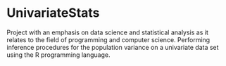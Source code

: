 # UnivariateStats
Project with an emphasis on data science and statistical analysis as it relates to the field of programming and computer science. Performing inference procedures for the population variance on a univariate data set using the R programming language.

